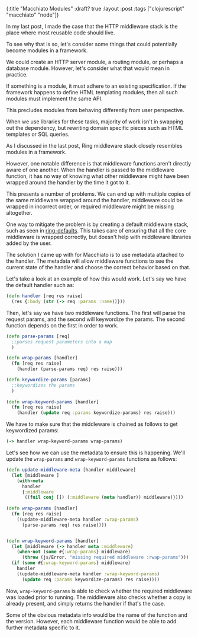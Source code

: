 {:title "Macchiato Modules"
 :draft? true
 :layout :post
 :tags ["clojurescript" "macchiato" "node"]}
 
In my last post, I made the case that the HTTP middleware stack is the place where most reusable code should live.

To see why that is so, let's consider some things that could potentially become modules in a framework.

We could create an HTTP server module, a routing module, or perhaps a database module. However, let's consider what that would mean in practice.

If something is a module, it must adhere to an existing specification. If the framework happens to define HTML templating modules, then all such modules must implement the same API.

This precludes modules from behaving differently from user perspective.

When we use libraries for these tasks, majority of work isn't in swapping out the dependency, but rewriting domain specific pieces such as HTML templates or SQL queries.
 
As I discussed in the last post, Ring middleware stack closely resembles modules in a framework.
 
However, one notable difference is that middleware functions aren't directly aware of one another. When the handler is passed to the middleware function, it has no way of knowing what other middleware might have been wrapped around the handler by the time it got to it.

This presents a number of problems. We can end up with multiple copies of the same middleware wrapped around the handler, middleware could be wrapped in incorrect order, or required middleware might be missing altogether.

One way to mitigate the problem is by creating a default middleware stack, such as seen in [ring-defaults](https://github.com/ring-clojure/ring-defaults). This takes care of ensuring that all the core middleware is wrapped correctly, but doesn't help with middleware libraries added by the user.

The solution I came up with for Macchiato is to use metadata attached to the handler. The metadata will allow middleware functions to see the current state of the handler and choose the correct behavior based on that.

Let's take a look at an example of how this would work. Let's say we have the default handler such as:

```clojure
(defn handler [req res raise]
  (res {:body (str (-> req :params :name))}))
```

Then, let's say we have two middleware functions. The first will parse the request params, and the second will keywordize the params. The second function depends on the first in order to work.

```clojure
(defn parse-params [req]
  ;;parses request parameters into a map
  )

(defn wrap-params [handler]
  (fn [req res raise]
    (handler (parse-params req) res raise)))

(defn keywordize-params [params]
  ;;keywordizes the params
  )
          
(defn wrap-keyword-params [handler]
  (fn [req res raise]
    (handler (update req :params keywordize-params) res raise)))
```

We have to make sure that the middleware is chained as follows to get keywordized params:

```clojure
(-> handler wrap-keyword-params wrap-params)
```

Let's see how we can use the metadata to ensure this is happening. We'll update the `wrap-params` and `wrap-keyword-params` functions as follows:

```clojure
(defn update-middleware-meta [handler middleware]
  (let [middleware ]
    (with-meta
      handler
      {:middleware
       ((fnil conj []) (:middleware (meta handler)) middleware)})))
    
(defn wrap-params [handler]
  (fn [req res raise]
    ((update-middleware-meta handler :wrap-params)
      (parse-params req) res raise))))


(defn wrap-keyword-params [handler]
  (let [middleware (-> handler meta :middleware)
    (when-not (some #{:wrap-params} middleware)
      (throw (js/Error. "missing required middleware :rwap-params")))
  (if (some #{:wrap-keyword-params} middleware)
    handler
    ((update-middleware-meta handler :wrap-keyword-params)
      (update req :params keywordize-params) res raise))))
```

Now, `wrap-keyword-params` is able to check whether the required middleware was loaded prior to running. The middleware also checks whether a copy is already present, and simply returns the handler if that's the case.


Some of the obvious metadata info would be the name of the function and the version. However, each middleware function would be able to add further metadata specific to it.


 
  
  
  
